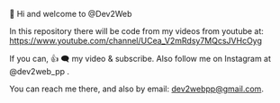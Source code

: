 👋 Hi and welcome to @Dev2Web

In this repository there will be  code from my videos from youtube at: https://www.youtube.com/channel/UCea_V2mRdsy7MQcsJVHcOyg

If you can, 👍 🗨️  my video & subscribe. 
Also follow me on Instagram at @dev2web_pp .

You can reach me there, and also by email: dev2webpp@gmail.com.

<!---
Dev2Web/Dev2Web is a ✨ special ✨ repository because its `README.md` (this file) appears on your GitHub profile.
You can click the Preview link to take a look at your changes.
--->
